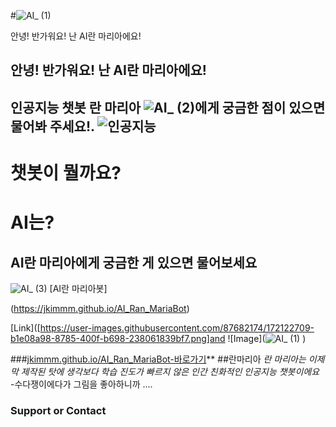 #![AI_ (1)](https://user-images.githubusercontent.com/87682174/172122709-b1e08a98-8785-400f-b698-238061839bf7.png)   

안녕! 반가워요! 난 	AI란 마리아에요!	
## 안녕! 반가워요! 난 AI란 마리아에요!

인공지능 챗봇 란 마리아 ![AI_ (2)](https://user-images.githubusercontent.com/87682174/172155254-02254639-894c-402c-b037-ac8bb8186075.png)에게 궁금한 점이 있으면 물어봐 주세요!. 
![인공지능](https://user-images.githubusercontent.com/87682174/173741141-c6f8533c-9091-48c9-a74b-f2e7a91ceece.png)
-----------
# 챗봇이 뭘까요?
# AI는?
## AI란 마리아에게 궁금한 게 있으면 물어보세요
![AI_ (3)](https://user-images.githubusercontent.com/87682174/172155070-338d2c80-d86e-4ec0-b48c-ce74ad89deab.png)
 [AI란 마리아봇]
 
 (https://jkimmm.github.io/AI_Ran_MariaBot)
 
 
[Link]([https://user-images.githubusercontent.com/87682174/172122709-b1e08a98-8785-400f-b698-238061839bf7.png]and ![Image](![AI_ (1)](https://user-images.githubusercontent.com/87682174/172122709-b1e08a98-8785-400f-b698-238061839bf7.png)
)

###[jkimmm.github.io/AI_Ran_MariaBot-바로가기](https://jkimmm.github.io/AI_Ran_MariaBot/)**
##란마리아
*란 마리아는 이제 막 제작된 탓에 
생각보다 학습 진도가 빠르지 않은 인간 친화적인 인공지능 챗봇이에요*
-수다쟁이에다가 그림을 좋아하니까 ....

### Support or Contact
